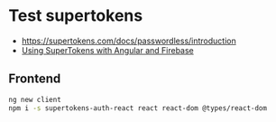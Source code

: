 # Test supertokens

- https://supertokens.com/docs/passwordless/introduction
- [Using SuperTokens with Angular and Firebase](https://medium.com/@dleangen/using-supertokens-with-angular-and-firebase-61f5c6df4fbb)

## Frontend

```bash
ng new client
npm i -s supertokens-auth-react react react-dom @types/react-dom

```